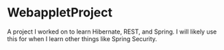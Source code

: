 # WebappletProject
A project I worked on to learn Hibernate, REST, and Spring. I will likely use this for when I learn other things like Spring Security.
